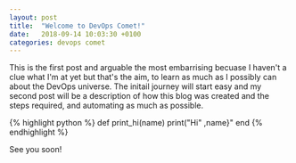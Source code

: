 ```yaml
---
layout: post
title:  "Welcome to DevOps Comet!"
date:   2018-09-14 10:03:30 +0100
categories: devops comet
---
```

This is the first post and arguable the most embarrising becuase I haven't a clue what I'm at yet but that's the aim, to learn as much as I possibly can about the DevOps universe. The initail journey will start easy and my second post will be a description of how this blog was created and the steps required, and automating as much as possible.  

{% highlight python %}
def print_hi(name)
  print("Hi" ,name}"
end
{% endhighlight %}

See you soon! 

